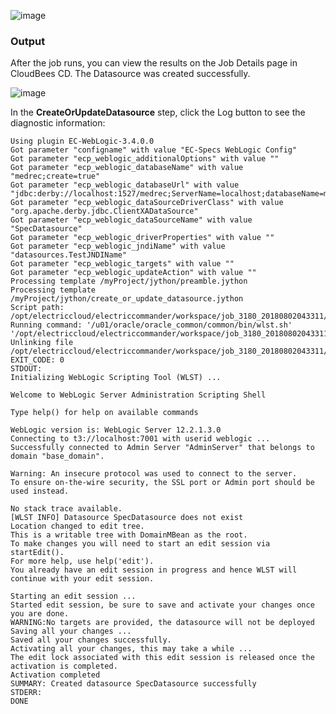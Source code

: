 ![image](images/CreateOrUpdateDatasource/Form.png)


### Output

After the job runs, you can view the results on the Job Details page in CloudBees CD. The Datasource was created successfully.


![image](images/CreateOrUpdateDatasource/Summary.png)


In the **CreateOrUpdateDatasource** step, click the Log button to see the diagnostic information:

    Using plugin EC-WebLogic-3.4.0.0
    Got parameter "configname" with value "EC-Specs WebLogic Config"
    Got parameter "ecp_weblogic_additionalOptions" with value ""
    Got parameter "ecp_weblogic_databaseName" with value "medrec;create=true"
    Got parameter "ecp_weblogic_databaseUrl" with value "jdbc:derby://localhost:1527/medrec;ServerName=localhost;databaseName=medrec;create=true"
    Got parameter "ecp_weblogic_dataSourceDriverClass" with value "org.apache.derby.jdbc.ClientXADataSource"
    Got parameter "ecp_weblogic_dataSourceName" with value "SpecDatasource"
    Got parameter "ecp_weblogic_driverProperties" with value ""
    Got parameter "ecp_weblogic_jndiName" with value "datasources.TestJNDIName"
    Got parameter "ecp_weblogic_targets" with value ""
    Got parameter "ecp_weblogic_updateAction" with value ""
    Processing template /myProject/jython/preamble.jython
    Processing template /myProject/jython/create_or_update_datasource.jython
    Script path: /opt/electriccloud/electriccommander/workspace/job_3180_20180802043311/exec_257768208601721.jython
    Running command: '/u01/oracle/oracle_common/common/bin/wlst.sh' '/opt/electriccloud/electriccommander/workspace/job_3180_20180802043311/exec_257768208601721.jython'
    Unlinking file /opt/electriccloud/electriccommander/workspace/job_3180_20180802043311/exec_257768208601721.jython
    EXIT_CODE: 0
    STDOUT:
    Initializing WebLogic Scripting Tool (WLST) ...

    Welcome to WebLogic Server Administration Scripting Shell

    Type help() for help on available commands

    WebLogic version is: WebLogic Server 12.2.1.3.0
    Connecting to t3://localhost:7001 with userid weblogic ...
    Successfully connected to Admin Server "AdminServer" that belongs to domain "base_domain".

    Warning: An insecure protocol was used to connect to the server.
    To ensure on-the-wire security, the SSL port or Admin port should be used instead.

    No stack trace available.
    [WLST INFO] Datasource SpecDatasource does not exist
    Location changed to edit tree.
    This is a writable tree with DomainMBean as the root.
    To make changes you will need to start an edit session via startEdit().
    For more help, use help('edit').
    You already have an edit session in progress and hence WLST will
    continue with your edit session.

    Starting an edit session ...
    Started edit session, be sure to save and activate your changes once you are done.
    WARNING:No targets are provided, the datasource will not be deployed
    Saving all your changes ...
    Saved all your changes successfully.
    Activating all your changes, this may take a while ...
    The edit lock associated with this edit session is released once the activation is completed.
    Activation completed
    SUMMARY: Created datasource SpecDatasource successfully
    STDERR:
    DONE
